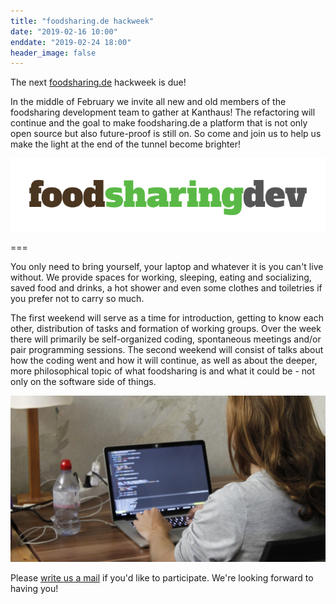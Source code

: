```yaml
---
title: "foodsharing.de hackweek"
date: "2019-02-16 10:00"
enddate: "2019-02-24 18:00"
header_image: false
---
```


The next [foodsharing.de](https://foodsharing.de) hackweek is due!

In the middle of February we invite all new and old members of the foodsharing development team to gather at Kanthaus! The refactoring will continue and the goal to make foodsharing.de a platform that is not only open source but also future-proof is still on. So come and join us to help us make the light at the end of the tunnel become brighter!

![](fsdedevlogo.png)


===

You only need to bring yourself, your laptop and whatever it is you can't live without. We provide spaces for working, sleeping, eating and socializing, saved food and drinks, a hot shower and even some clothes and toiletries if you prefer not to carry so much.

The first weekend will serve as a time for introduction, getting to know each other, distribution of tasks and formation of working groups. Over the week there will primarily be self-organized coding, spontaneous meetings and/or pair programming sessions. The second weekend will consist of talks about how the coding went and how it will continue, as well as about the deeper, more philosophical topic of what foodsharing is and what it could be - not only on the software side of things.

![](theoBack.jpg)

Please [write us a mail](mailto:hello@kanthaus.online) if you'd like to participate. We're looking forward to having you!
